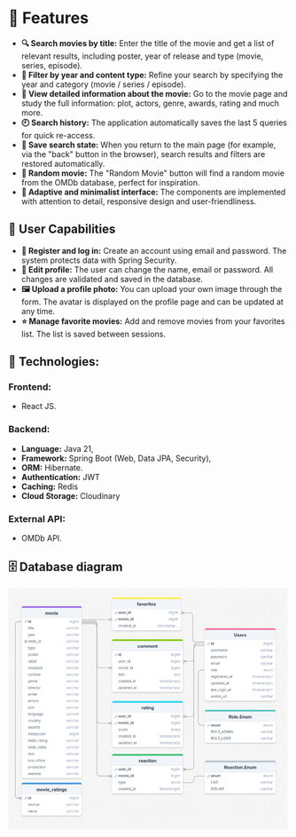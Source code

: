 # 🧩 Features
- **🔍 Search movies by title:** Enter the title of the movie and get a list of relevant results, including poster, year of release and type (movie, series, episode).  
- **🧠 Filter by year and content type:** Refine your search by specifying the year and category (movie / series / episode).  
- **📄 View detailed information about the movie:** Go to the movie page and study the full information: plot, actors, genre, awards, rating and much more.  
- **🕘 Search history:** The application automatically saves the last 5 queries for quick re-access.  
- **💾 Save search state:** When you return to the main page (for example, via the "back" button in the browser), search results and filters are restored automatically.  
- **🎲 Random movie:** The "Random Movie" button will find a random movie from the OMDb database, perfect for inspiration.
- **🧼 Adaptive and minimalist interface:** The components are implemented with attention to detail, responsive design and user-friendliness.  

## 👤 User Capabilities
- **🔐 Register and log in:** Create an account using email and password. The system protects data with Spring Security.  
- **📝 Edit profile:** The user can change the name, email or password. All changes are validated and saved in the database.  
- **🖼️ Upload a profile photo:** You can upload your own image through the form. The avatar is displayed on the profile page and can be updated at any time.  
- **⭐ Manage favorite movies:** Add and remove movies from your favorites list. The list is saved between sessions.  

## 🔧 Technologies:
### Frontend:
- React JS.

### Backend:
- **Language:** Java 21,
- **Framework:** Spring Boot (Web, Data JPA, Security),
- **ORM:** Hibernate.
- **Authentication:** JWT
- **Caching:** Redis
- **Cloud Storage:** Cloudinary

### External API:
- OMDb API.


## 🗄 Database diagram
![Database Schema Diagrsm](diagrams/database.png)